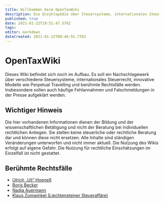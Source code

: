 ```yaml
---
title: Willkommen beim OpenTaxWiki
description: Die Enzyklopädie über Steuersysteme, internationales Steuerrecht und häufige Steuerfragen
published: true
date: 2021-01-22T19:51:47.576Z
tags: 
editor: markdown
dateCreated: 2021-01-22T00:46:55.776Z
---
```


# OpenTaxWiki
Dieses Wiki befindet sich noch im Aufbau. Es soll ein Nachschlagewerk über verschiedene Steuersysteme, internationales Steuerrecht, innovative Modelle wie Perpetual Travelling und berühmte Rechtsfälle werden. Insbesondere sollen auch häufige Fehlannahmen und Falschmeldungen in der Presse aufgeklärt werden.

## Wichtiger Hinweis
Die hier vorhandenen Informationen dienen der Bildung und der wissenschaftlichen Betätigung und nicht der Beratung bei individuellen rechtlichen Anliegen. Sie stellen keine steuerliche oder rechtliche Beratung dar und können diese nicht ersetzen. Alle Inhalte sind ständigen Veränderungen unterworfen und nicht immer aktuell.
Die Nutzung des Wikis erfolgt auf eigene Gefahr. Die Nutzung für rechtliche Einschätzungen im Einzelfall ist nicht gestattet.

## Berühmte Rechtsfälle
* [Ulrich „Uli“ Hoeneß](/Faelle/Ulrich_Hoeness)
* [Boris Becker](/Faelle/Boris_Becker)
* [Nadja Auermann](/Faelle/Nadja_Auermann)
* [Klaus Zumwinkel (Liechtensteiner Steueraffäre)](/Faelle/Liechtensteiner_Steueraffaere)

